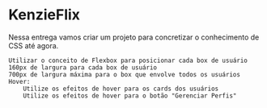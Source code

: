 # KenzieFlix

 Nessa entrega vamos criar um projeto para concretizar o conhecimento de CSS até agora.

    Utilizar o conceito de Flexbox para posicionar cada box de usuário
    160px de largura para cada box de usuário
    700px de largura máxima para o box que envolve todos os usuários
    Hover:
        Utilize os efeitos de hover para os cards dos usuários
        Utilize os efeitos de hover para o botão "Gerenciar Perfis"

